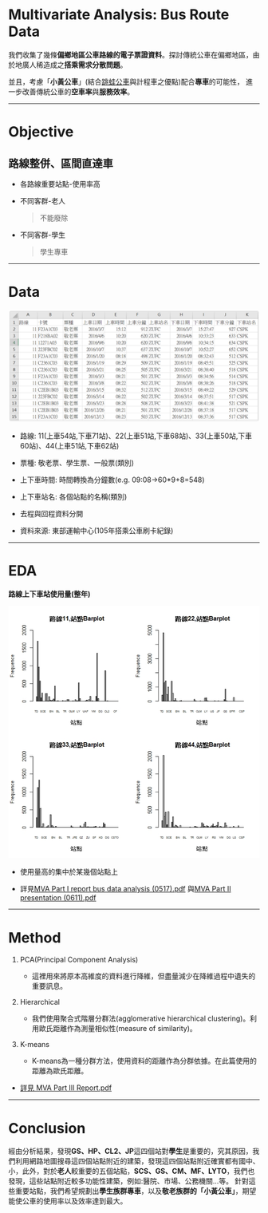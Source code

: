 # Multivariate Analysis: Bus Route Data

我們收集了幾條**偏鄉地區公車路線的電子票證資料**。探討傳統公車在偏鄉地區，由於地廣人稀造成之**搭乘需求分散問題**。

並且，考慮「**小黃公車**」(結合[跳蛙公車](https://leapfroggingbus.tw/about_us)與計程車之優點)配合**專車**的可能性，
進一步改善傳統公車的**空車率**與**服務效率**。

---

# Objective

## 路線整併、區間直達車
  * 各路線重要站點-使用率高
  
  * 不同客群-老人
  
    > 不能廢除
  
  * 不同客群-學生
  
    > 學生專車




---

# Data

![Data](https://github.com/oicjacky/Multivariate-Analysis/blob/master/data.PNG)


- 路線: 11(上車54站,下車71站)、22(上車51站,下車68站)、33(上車50站,下車60站)、44(上車51站,下車62站)

- 票種: 敬老票、學生票、一般票(類別)

- 上下車時間: 時間轉換為分鐘數(e.g. 09:08→60*9+8=548)

- 上下車站名: 各個站點的名稱(類別) 

- 去程與回程資料分開

- 資料來源: 東部運輸中心(105年搭乘公車刷卡紀錄)

---

# EDA

**路線上下車站使用量(整年)**

![使用量](https://github.com/oicjacky/Multivariate-Analysis/blob/master/data03.png)


- 使用量高的集中於某幾個站點上

- 詳見[MVA Part I report bus data analysis (0517).pdf](https://github.com/oicjacky/Multivariate-Analysis/blob/master/0611MVA%20Part%20II%20Presentation/MVA%20Part%20I%20report%20bus%20data%20analysis%20(0517).pdf)
與[MVA Part II presentation (0611).pdf](https://github.com/oicjacky/Multivariate-Analysis/blob/master/0611MVA%20Part%20II%20Presentation/MVA%20Part%20II%20presentation%20(0611).pdf)

---

# Method

1. PCA(Principal Component Analysis)
    - 這裡用來將原本高維度的資料進行降維，但盡量減少在降維過程中遺失的重要訊息。

2. Hierarchical
    - 我們使用聚合式階層分群法(agglomerative hierarchical clustering)。利用歐氏距離作為測量相似性(measure of similarity)。

3. K-means
    - K-means為一種分群方法，使用資料的距離作為分群依據。在此篇使用的距離為歐氏距離。

- [詳見 MVA Part III Report.pdf](https://github.com/oicjacky/Multivariate-Analysis/blob/master/0617MVA%20Part%20III%20Report%20Writing/MVA%20Part%20III%20Report.pdf)

---

# Conclusion

經由分析結果，發現**GS、HP、CL2、JP**這四個站對**學生**是重要的，究其原因，我們利用網路地圖搜尋這四個站點附近的建築，發現這四個站點附近確實都有國中、小，此外，對於**老人**較重要的五個站點，**SCS、GS、CM、MF、LYTO**，我們也發現，這些站點附近較多功能性建築，例如:醫院、市場、公務機關…等。
針對這些重要站點，我們希望規劃出**學生族群專車**，以及**敬老族群的「小黃公車」**，期望能使公車的使用率以及效率達到最大。


